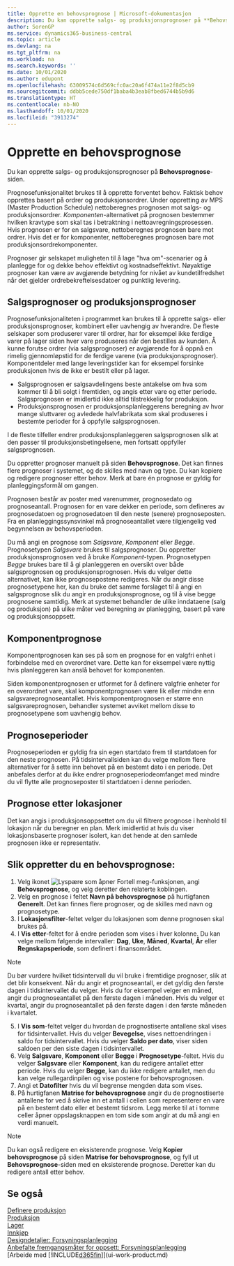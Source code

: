 ```yaml
---
title: Opprette en behovsprognose | Microsoft-dokumentasjon
description: Du kan opprette salgs- og produksjonsprognoser på **Behovsprognose**-siden.
author: SorenGP
ms.service: dynamics365-business-central
ms.topic: article
ms.devlang: na
ms.tgt_pltfrm: na
ms.workload: na
ms.search.keywords: ''
ms.date: 10/01/2020
ms.author: edupont
ms.openlocfilehash: 63009574c6d569cfc0ac20a6f474a11e2f8d5cb9
ms.sourcegitcommit: ddbb5cede750df1baba4b3eab8fbed6744b5b9d6
ms.translationtype: HT
ms.contentlocale: nb-NO
ms.lasthandoff: 10/01/2020
ms.locfileid: "3913274"
---
```

# <a name="create-a-demand-forecast"></a>Opprette en behovsprognose
Du kan opprette salgs- og produksjonsprognoser på **Behovsprognose**-siden.  

Prognosefunksjonalitet brukes til å opprette forventet behov. Faktisk behov opprettes basert på ordrer og produksjonsordrer. Under oppretting av MPS (Master Production Schedule) nettoberegnes prognosen mot salgs- og produksjonsordrer. *Komponenten*-alternativet på prognosen bestemmer hvilken kravtype som skal tas i betraktning i nettoavregningsprosessen. Hvis prognosen er for en salgsvare, nettoberegnes prognosen bare mot ordrer. Hvis det er for komponenter, nettoberegnes prognosen bare mot produksjonsordrekomponenter.  

Prognoser gir selskapet muligheten til å lage "hva om"-scenarier og å planlegge for og dekke behov effektivt og kostnadseffektivt. Nøyaktige prognoser kan være av avgjørende betydning for nivået av kundetilfredshet når det gjelder ordrebekreftelsesdatoer og punktlig levering.  

## <a name="sales-forecasts-and-production-forecasts"></a>Salgsprognoser og produksjonsprognoser  
Prognosefunksjonaliteten i programmet kan brukes til å opprette salgs- eller produksjonsprognoser, kombinert eller uavhengig av hverandre. De fleste selskaper som produserer varer til ordrer, har for eksempel ikke ferdige varer på lager siden hver vare produseres når den bestilles av kunden. Å kunne forutse ordrer (via salgsprognoser) er avgjørende for å oppnå en rimelig gjennomløpstid for de ferdige varene (via produksjonsprognoser). Komponentdeler med lange leveringstider kan for eksempel forsinke produksjonen hvis de ikke er bestilt eller på lager.  

-   Salgsprognosen er salgsavdelingens beste antakelse om hva som kommer til å bli solgt i fremtiden, og angis etter vare og etter periode. Salgsprognosen er imidlertid ikke alltid tilstrekkelig for produksjon.  
-   Produksjonsprognosen er produksjonsplanleggerens beregning av hvor mange sluttvarer og avledede halvfabrikata som skal produseres i bestemte perioder for å oppfylle salgsprognosen.  

I de fleste tilfeller endrer produksjonsplanleggeren salgsprognosen slik at den passer til produksjonsbetingelsene, men fortsatt oppfyller salgsprognosen.  

Du oppretter prognoser manuelt på siden **Behovsprognose**. Det kan finnes flere prognoser i systemet, og de skilles med navn og type. Du kan kopiere og redigere prognoser etter behov. Merk at bare én prognose er gyldig for planleggingsformål om gangen.  

Prognosen består av poster med varenummer, prognosedato og prognoseantall. Prognosen for en vare dekker en periode, som defineres av prognosedatoen og prognosedatoen til den neste (senere) prognoseposten. Fra en planleggingssynsvinkel må prognoseantallet være tilgjengelig ved begynnelsen av behovsperioden.  

Du må angi en prognose som *Salgsvare*, *Komponent* eller *Begge*. Prognosetypen *Salgsvare* brukes til salgsprognoser. Du oppretter produksjonsprognosen ved å bruke *Komponent*-typen. Prognosetypen *Begge* brukes bare til å gi planleggeren en oversikt over både salgsprognosen og produksjonsprognosen. Hvis du velger dette alternativet, kan ikke prognosepostene redigeres. Når du angir disse prognosetypene her, kan du bruke det samme forslaget til å angi en salgsprognose slik du angir en produksjonsprognose, og til å vise begge prognosene samtidig. Merk at systemet behandler de ulike inndataene (salg og produksjon) på ulike måter ved beregning av planlegging, basert på vare og produksjonsoppsett.  

## <a name="component-forecast"></a>Komponentprognose  
Komponentprognosen kan ses på som en prognose for en valgfri enhet i forbindelse med en overordnet vare. Dette kan for eksempel være nyttig hvis planleggeren kan anslå behovet for komponenten.  

Siden komponentprognosen er utformet for å definere valgfrie enheter for en overordnet vare, skal komponentprognosen være lik eller mindre enn salgsvareprognoseantallet. Hvis komponentprognosen er større enn salgsvareprognosen, behandler systemet avviket mellom disse to prognosetypene som uavhengig behov.  

## <a name="forecasting-periods"></a>Prognoseperioder  
 Prognoseperioden er gyldig fra sin egen startdato frem til startdatoen for den neste prognosen. På tidsintervallsiden kan du velge mellom flere alternativer for å sette inn behovet på en bestemt dato i en periode. Det anbefales derfor at du ikke endrer prognoseperiodeomfanget med mindre du vil flytte alle prognoseposter til startdatoen i denne perioden.  

## <a name="forecast-by-locations"></a>Prognose etter lokasjoner  
Det kan angis i produksjonsoppsettet om du vil filtrere prognose i henhold til lokasjon når du beregner en plan. Merk imidlertid at hvis du viser lokasjonsbaserte prognoser isolert, kan det hende at den samlede prognosen ikke er representativ.

## <a name="to-create-a-demand-forecast"></a>Slik oppretter du en behovsprognose:

1. Velg ikonet ![Lyspære som åpner Fortell meg-funksjonen](media/ui-search/search_small.png "Fortell hva du vil gjøre"), angi **Behovsprognose**, og velg deretter den relaterte koblingen.  
2. Velg en prognose i feltet **Navn på behovsprognose** på hurtigfanen **Generelt**. Det kan finnes flere prognoser, og de skilles med navn og prognosetype.  
3. I **Lokasjonsfilter**-feltet velger du lokasjonen som denne prognosen skal brukes på.
4. I **Vis etter**-feltet for å endre perioden som vises i hver kolonne. Du kan velge mellom følgende intervaller: **Dag**, **Uke**, **Måned**, **Kvartal**, **År** eller **Regnskapsperiode**, som definert i finansområdet.    

> [!NOTE]  
>  Du bør vurdere hvilket tidsintervall du vil bruke i fremtidige prognoser, slik at det blir konsekvent. Når du angir et prognoseantall, er det gyldig den første dagen i tidsintervallet du velger. Hvis du for eksempel velger en måned, angir du prognoseantallet på den første dagen i måneden. Hvis du velger et kvartal, angir du prognoseantallet på den første dagen i den første måneden i kvartalet.

5. I **Vis som**-feltet velger du hvordan de prognostiserte antallene skal vises for tidsintervallet. Hvis du velger **Bevegelse**, vises nettoendringen i saldo for tidsintervallet. Hvis du velger **Saldo per dato**, viser siden saldoen per den siste dagen i tidsintervallet.  
6. Velg **Salgsvare**, **Komponent** eller **Begge** i **Prognosetype**-feltet. Hvis du velger **Salgsvare** eller **Komponent**, kan du redigere antallet etter periode. Hvis du velger **Begge**, kan du ikke redigere antallet, men du kan velge rullegardinpilen og vise postene for behovsprognosen.  
7. Angi et **Datofilter** hvis du vil begrense mengden data som vises.  
8. På hurtigfanen **Matrise for behovsprognose** angir du de prognostiserte antallene for ved å skrive inn et antall i cellen som representerer en vare på en bestemt dato eller et bestemt tidsrom. Legg merke til at i tomme celler åpner oppslagsknappen en tom side som angir at du må angi en verdi manuelt.   

> [!NOTE]  
>  Du kan også redigere en eksisterende prognose. Velg **Kopier behovsprognose** på siden **Matrise for behovsprognose**, og fyll ut **Behovsprognose**-siden med en eksisterende prognose. Deretter kan du redigere antall etter behov.  

## <a name="see-also"></a>Se også  
[Definere produksjon](production-configure-production-processes.md)  
[Produksjon](production-manage-manufacturing.md)    
[Lager](inventory-manage-inventory.md)  
[Innkjøp](purchasing-manage-purchasing.md)  
[Designdetaljer: Forsyningsplanlegging](design-details-supply-planning.md)   
[Anbefalte fremgangsmåter for oppsett: Forsyningsplanlegging](setup-best-practices-supply-planning.md)  
[Arbeide med [!INCLUDE[d365fin](includes/d365fin_md.md)]](ui-work-product.md)

